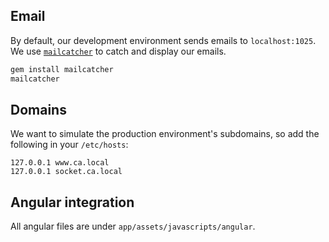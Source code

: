 
## Email

By default, our development environment sends emails to `localhost:1025`. We use [`mailcatcher`](http://mailcatcher.me/) to catch and display our emails.

```bash
gem install mailcatcher
mailcatcher
```

## Domains

We want to simulate the production environment's subdomains, so add the following in your `/etc/hosts`:

```
127.0.0.1 www.ca.local
127.0.0.1 socket.ca.local
```

## Angular integration

All angular files are under `app/assets/javascripts/angular`.
